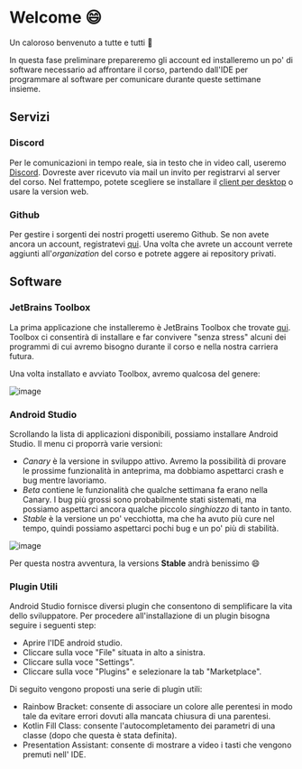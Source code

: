 # Welcome 😄

Un caloroso benvenuto a tutte e tutti 💪

In questa fase preliminare prepareremo gli account ed installeremo un po' di software necessario ad affrontare il corso, partendo dall'IDE per programmare al software per comunicare durante queste settimane insieme.

## Servizi

### Discord

Per le comunicazioni in tempo reale, sia in testo che in video call, useremo [Discord](https://discord.com/). Dovreste aver ricevuto via mail un invito per registrarvi al server del corso. Nel frattempo, potete scegliere se installare il [client per desktop](https://discord.com/download) o usare la version web.

### Github

Per gestire i sorgenti dei nostri progetti useremo Github. Se non avete ancora un account, registratevi [qui](https://github.com/). Una volta che avrete un account verrete aggiunti all'_organization_ del corso e potrete aggere ai repository privati.

## Software

### JetBrains Toolbox

La prima applicazione che installeremo è JetBrains Toolbox che trovate [qui](https://www.jetbrains.com/toolbox-app/). Toolbox ci consentirà di installare e far convivere "senza stress" alcuni dei programmi di cui avremo bisogno durante il corso e nella nostra carriera futura.

Una volta installato e avviato Toolbox, avremo qualcosa del genere:

![image](https://user-images.githubusercontent.com/19003/104443194-630a3200-5596-11eb-97c0-20a9b08df1b1.png)

### Android Studio

Scrollando la lista di applicazioni disponibili, possiamo installare Android Studio. Il menu ci proporrà varie versioni:

* _Canary_ è la versione in sviluppo attivo. Avremo la possibilità di provare le prossime funzionalità in anteprima, ma dobbiamo aspettarci crash e bug mentre lavoriamo.
* _Beta_ contiene le funzionalità che qualche settimana fa erano nella Canary. I bug più grossi sono probabilmente stati sistemati, ma possiamo aspettarci ancora qualche piccolo _singhiozzo_ di tanto in tanto.
* _Stable_ è la versione un po' vecchiotta, ma che ha avuto più cure nel tempo, quindi possiamo aspettarci pochi bug e un po' più di stabilità.

![image](https://user-images.githubusercontent.com/19003/104459250-c7d08700-55ac-11eb-821b-afa84ce6b686.png)

Per questa nostra avventura, la versions **Stable** andrà benissimo 😄

### Plugin Utili
Android Studio fornisce diversi plugin che consentono di semplificare la vita dello sviluppatore. Per procedere all'installazione di un plugin bisogna seguire i seguenti step:
* Aprire l'IDE android studio.
* Cliccare sulla voce "File" situata in alto a sinistra.
* Cliccare sulla voce "Settings".
* Cliccare sulla voce "Plugins" e selezionare la tab "Marketplace".

Di seguito vengono proposti una serie di plugin utili:
- Rainbow Bracket: consente di associare un colore alle perentesi in modo tale da evitare errori dovuti alla mancata chiusura di una parentesi.
- Kotlin Fill Class: consente l'autocompletamento dei parametri di una classe (dopo che questa è stata definita).
- Presentation Assistant: consente di mostrare a video i tasti che vengono premuti nell' IDE.


